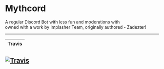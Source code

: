 # Mythcord
A regular Discord Bot with less fun and moderations with<br>
owned with a work by Implasher Team, originally authored - Zadezter!

-----
| Travis |
| :---: |
[![Travis](https://img.shields.io/travis/Implasher/Mythcord/Discord.svg?style=flat-square)](https://travis-ci.org/Implasher/Mythcord) 
-----
